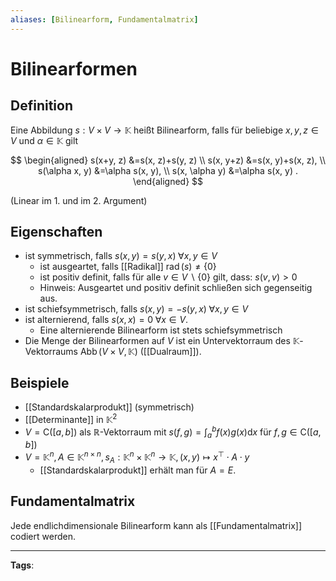 ```yaml
---
aliases: [Bilinearform, Fundamentalmatrix]
---
```


# Bilinearformen

## Definition

Eine Abbildung $s: V \times V \rightarrow \mathbb{K}$ heißt Bilinearform, falls für beliebige $x, y, z \in V$ und $\alpha \in \mathbb{K}$ gilt

$$
\begin{aligned}
s(x+y, z) &=s(x, z)+s(y, z) \\
s(x, y+z) &=s(x, y)+s(x, z), \\
s(\alpha x, y) &=\alpha s(x, y), \\
s(x, \alpha y) &=\alpha s(x, y) .
\end{aligned}
$$

(Linear im 1. und im 2. Argument)

## Eigenschaften

- ist symmetrisch, falls $s(x, y)=s(y, x) \; \forall x, y \in V$
  - ist ausgeartet, falls [[Radikal]] $\operatorname{rad}(s)\neq \{0\}$
  - ist positiv definit, falls für alle $v \in V \backslash\{0\}$ gilt, dass: $s(v, v)>0$
  - Hinweis: Ausgeartet und positiv definit schließen sich gegenseitig aus.
- ist schiefsymmetrisch, falls $s(x, y)=-s(y, x) \; \forall x, y \in V$
- ist alternierend, falls $s(x, x)=0 \; \forall x \in V$.
  - Eine alternierende Bilinearform ist stets schiefsymmetrisch
- Die Menge der Bilinearformen auf $V$ ist ein Untervektorraum des $\mathbb{K}$-Vektorraums $\operatorname{Abb}(V \times V, \mathbb{K})$ ([[Dualraum]]).

## Beispiele

- [[Standardskalarprodukt]] (symmetrisch)
- [[Determinante]] in $\mathbb{K}^2$
- $V=\mathrm{C}([a, b])$ als $\mathbb{R}$-Vektorraum mit $s(f, g)=\int_{a}^{b} f(x) g(x) \mathrm{d} x$ für $f, g \in \mathrm{C}([a, b])$
- $V=\mathbb{K}^{n}, A \in \mathbb{K}^{n \times n}, s_{A}: \mathbb{K}^{n} \times \mathbb{K}^{n} \rightarrow \mathbb{K},(x, y) \mapsto x^{\top} \cdot A \cdot y$
  - [[Standardskalarprodukt]] erhält man für $A=E$.

## Fundamentalmatrix

Jede endlichdimensionale Bilinearform kann als [[Fundamentalmatrix]] codiert werden.

---

**Tags**:
